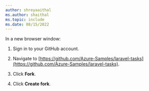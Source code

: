 ```yaml
---
author: shreyaaithal
ms.author: shaithal
ms.topic: include
ms.date: 08/15/2022
---
```


In a new browser window:

1. Sign in to your GitHub account.

1. Navigate to [https://github.com/Azure-Samples/laravel-tasks](https://github.com/Azure-Samples/laravel-tasks).

1. Click **Fork**.

1. Click **Create fork**.